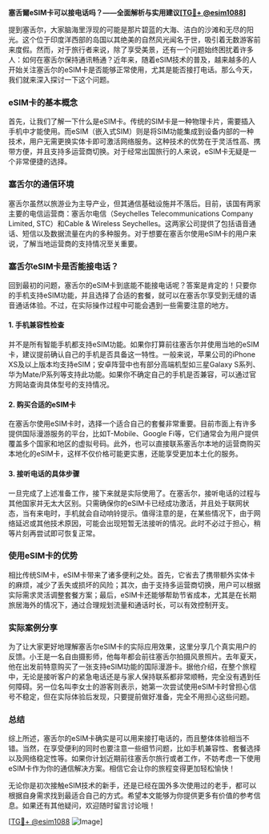 **塞舌爾eSIM卡可以接电话吗？——全面解析与实用建议[[TG💪+ @esim1088](https://t.me/s/esim1088)]**

提到塞舌尔，大家脑海里浮现的可能是那片碧蓝的大海、洁白的沙滩和无尽的阳光。这个位于印度洋西部的岛国以其绝美的自然风光闻名于世，吸引着无数游客前来度假。然而，对于旅行者来说，除了享受美景，还有一个问题始终困扰着许多人：如何在塞舌尔保持通讯畅通？近年来，随着eSIM技术的普及，越来越多的人开始关注塞舌尔的eSIM卡是否能够正常使用，尤其是能否接打电话。那么今天，我们就来深入探讨一下这个问题。

### eSIM卡的基本概念

首先，让我们了解一下什么是eSIM卡。传统的SIM卡是一种物理卡片，需要插入手机中才能使用。而eSIM（嵌入式SIM）则是将SIM功能集成到设备内部的一种技术，用户无需更换实体卡即可激活网络服务。这种技术的优势在于灵活性高、携带方便，并且支持多运营商切换。对于经常出国旅行的人来说，eSIM卡无疑是一个非常便捷的选择。

### 塞舌尔的通信环境

塞舌尔虽然以旅游业为主导产业，但其通信基础设施并不落后。目前，该国有两家主要的电信运营商：塞舌尔电信（Seychelles Telecommunications Company Limited, STC）和Cable & Wireless Seychelles。这两家公司提供了包括语音通话、短信以及数据流量在内的多种服务。对于想要在塞舌尔使用eSIM卡的用户来说，了解当地运营商的支持情况至关重要。

### 塞舌尔eSIM卡是否能接电话？

回到最初的问题，塞舌尔的eSIM卡到底能不能接电话呢？答案是肯定的！只要你的手机支持eSIM功能，并且选择了合适的套餐，就可以在塞舌尔享受到无缝的语音通话体验。不过，在实际操作过程中可能会遇到一些需要注意的地方。

#### 1. 手机兼容性检查
并不是所有智能手机都支持eSIM功能。如果你打算前往塞舌尔并使用当地的eSIM卡，建议提前确认自己的手机是否具备这一特性。一般来说，苹果公司的iPhone XS及以上版本均支持eSIM；安卓阵营中也有部分高端机型如三星Galaxy S系列、华为Mate/P系列等支持此功能。如果你不确定自己的手机是否兼容，可以通过官方网站查询具体型号的支持情况。

#### 2. 购买合适的eSIM卡
在塞舌尔使用eSIM卡时，选择一个适合自己的套餐非常重要。目前市面上有许多提供国际漫游服务的平台，比如T-Mobile、Google Fi等，它们通常会为用户提供覆盖多个国家和地区的虚拟号码。此外，也可以直接联系塞舌尔本地的运营商购买本地化的eSIM卡，这样不仅价格可能更实惠，还能享受更加本土化的服务。

#### 3. 接听电话的具体步骤
一旦完成了上述准备工作，接下来就是实际使用了。在塞舌尔，接听电话的过程与其他国家并无太大区别。只需确保你的eSIM卡已经成功激活，并且处于联网状态，当有来电时，手机就会自动响铃提示。值得注意的是，在某些情况下，由于网络延迟或其他技术原因，可能会出现短暂无法接听的情况。此时不必过于担心，稍等片刻再尝试即可恢复正常。

### 使用eSIM卡的优势

相比传统SIM卡，eSIM卡带来了诸多便利之处。首先，它省去了携带额外实体卡的麻烦，减少了丢失或损坏的风险；其次，由于支持多运营商切换，用户可以根据实际需求灵活调整套餐方案；最后，eSIM卡还能够帮助节省成本，尤其是在长期旅居海外的情况下，通过合理规划流量和通话时长，可以有效控制开支。

### 实际案例分享

为了让大家更好地理解塞舌尔eSIM卡的实际应用效果，这里分享几个真实用户的反馈。小王是一名自由摄影师，他每年都会前往塞舌尔拍摄风景照片。去年夏天，他在出发前特意购买了一张支持eSIM功能的国际漫游卡。据他介绍，在整个旅程中，无论是接听客户的紧急电话还是与家人保持联系都非常顺畅，完全没有遇到任何障碍。另一位名叫李女士的游客则表示，她第一次尝试使用eSIM卡时曾担心信号不稳定，但在实际体验后发现，只要提前做好准备，完全不用担心这些问题。

### 总结

综上所述，塞舌尔的eSIM卡确实是可以用来接打电话的，而且整体体验相当不错。当然，在享受便利的同时也要注意一些细节问题，比如手机兼容性、套餐选择以及网络稳定性等。如果你计划近期前往塞舌尔旅行或者工作，不妨考虑一下使用eSIM卡作为你的通信解决方案。相信它会让你的旅程变得更加轻松愉快！

无论你是初次接触eSIM技术的新手，还是已经在国外多次使用过的老手，都可以根据自身需求找到最适合自己的方式。希望本文能够为你提供更多有价值的参考信息。如果还有其他疑问，欢迎随时留言讨论哦！

[[TG💪+ @esim1088](https://t.me/s/esim1088) ![Image](https://i.postimg.cc/4NQfJmqS/Snipaste-2025-05-13-00-14-12.png)]